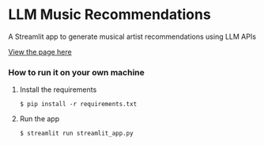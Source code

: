 # LLM Music Recommendations

A Streamlit app to generate musical artist recommendations using LLM APIs

[View the page here](https://llm-music-recs.streamlit.app/)

### How to run it on your own machine

1. Install the requirements

   ```
   $ pip install -r requirements.txt
   ```

2. Run the app

   ```
   $ streamlit run streamlit_app.py
   ```
